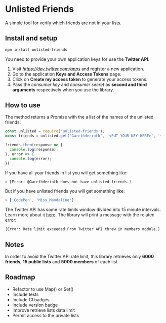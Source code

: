 # Unlisted Friends
A simple tool for verify which friends are not in your lists.

## Install and setup
```bash
npm install unlisted-friends
```
You need to provide your own application keys for use the **Twitter API**.

1. Visit *https://dev.twitter.com/apps* and register a new application.
2. Go to the application **Keys and Access Tokens** page.
3. Click on **Create my access token** to generate your access tokens.
4. Pass the _consumer key_ and _consumer secret_ as **second and third arguments** respectively when you use the library.

## How to use
The method returns a Promise with the a list of the names of the unlisted friends.
```javascript
const unlisted = require('unlisted-friends');
const friends = unlisted.get('Garethderioth', '<PUT YOUR KEY HERE>', '<PUT YOUR KEY HERE>');

friends.then(response => {
  console.log(response);
}, error => {
  console.log(error);
})
```

If you have all your friends in list you will get something like:
```bash
> [Error: @Garethderioth does not have unlisted friends.]
```
But if you have unlisted friends you will get something like:
```bash
> ['CodePen', 'Miss_Mandaline']
```

The Twitter API has some rate limits window divided into 15 minute intervals. Learn more about it [here](https://dev.twitter.com/rest/public/rate-limiting). The library will print a message with the related error:

```bash
[Error: Rate limit exceeded From Twitter API threw in members module.]
```

## Notes
In order to avoid the Twitter API rate limit, this library retrieves only **6000 friends**, **15 public lists** and **5000 members** of each list.

## Roadmap
* Refactor to use Map() or Set()
* Include tests
* Include CI badges
* Include version badge
* Improve retrieve lists data limit
* Permit access to the private lists
